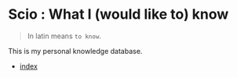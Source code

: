 # Scio : What I (would like to) know

> In latin means `to know`.

This is my personal knowledge database.

- [index](index)

